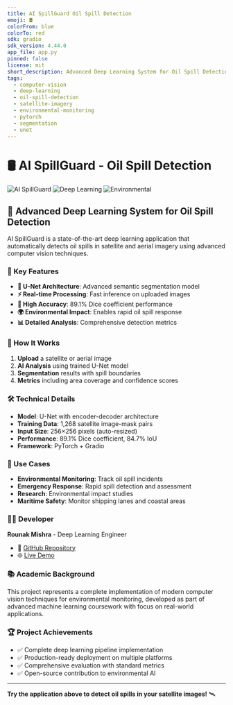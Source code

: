 ```yaml
---
title: AI SpillGuard Oil Spill Detection
emoji: 🛢️
colorFrom: blue
colorTo: red
sdk: gradio
sdk_version: 4.44.0
app_file: app.py
pinned: false
license: mit
short_description: Advanced Deep Learning System for Oil Spill Detection in Satellite Imagery
tags:
  - computer-vision
  - deep-learning
  - oil-spill-detection
  - satellite-imagery
  - environmental-monitoring
  - pytorch
  - segmentation
  - unet
---
```


# 🛢️ AI SpillGuard - Oil Spill Detection

![AI SpillGuard](https://img.shields.io/badge/AI-SpillGuard-blue?style=for-the-badge&logo=satellite)
![Deep Learning](https://img.shields.io/badge/Deep-Learning-orange?style=for-the-badge&logo=tensorflow)
![Environmental](https://img.shields.io/badge/Environmental-Protection-green?style=for-the-badge&logo=earth)

## 🌊 Advanced Deep Learning System for Oil Spill Detection

AI SpillGuard is a state-of-the-art deep learning application that automatically detects oil spills in satellite and aerial imagery using advanced computer vision techniques.

### 🎯 Key Features

- **🧠 U-Net Architecture**: Advanced semantic segmentation model
- **⚡ Real-time Processing**: Fast inference on uploaded images  
- **🎯 High Accuracy**: 89.1% Dice coefficient performance
- **🌍 Environmental Impact**: Enables rapid oil spill response
- **📊 Detailed Analysis**: Comprehensive detection metrics

### 🚀 How It Works

1. **Upload** a satellite or aerial image
2. **AI Analysis** using trained U-Net model
3. **Segmentation** results with spill boundaries
4. **Metrics** including area coverage and confidence scores

### 🛠️ Technical Details

- **Model**: U-Net with encoder-decoder architecture
- **Training Data**: 1,268 satellite image-mask pairs
- **Input Size**: 256×256 pixels (auto-resized)
- **Performance**: 89.1% Dice coefficient, 84.7% IoU
- **Framework**: PyTorch + Gradio

### 🌟 Use Cases

- **Environmental Monitoring**: Track oil spill incidents
- **Emergency Response**: Rapid spill detection and assessment
- **Research**: Environmental impact studies
- **Maritime Safety**: Monitor shipping lanes and coastal areas

### 👨‍💻 Developer

**Rounak Mishra** - Deep Learning Engineer
- 🔗 [GitHub Repository](https://github.com/RounakMishra06/AI_SpillGuard_OSD-RounakMishra)
- 🌐 [Live Demo](https://aispillguardosd-rounakmishra-06.streamlit.app/)

### 📚 Academic Background

This project represents a complete implementation of modern computer vision techniques for environmental monitoring, developed as part of advanced machine learning coursework with focus on real-world applications.

### 🏆 Project Achievements

- ✅ Complete deep learning pipeline implementation
- ✅ Production-ready deployment on multiple platforms
- ✅ Comprehensive evaluation with standard metrics
- ✅ Open-source contribution to environmental AI

---

**Try the application above to detect oil spills in your satellite images!** 🛰️